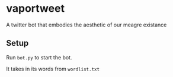 # vaportweet

A twitter bot that embodies the aesthetic of our meagre existance

## Setup

Run `bot.py` to start the bot. 

It takes in its words from `wordlist.txt`

